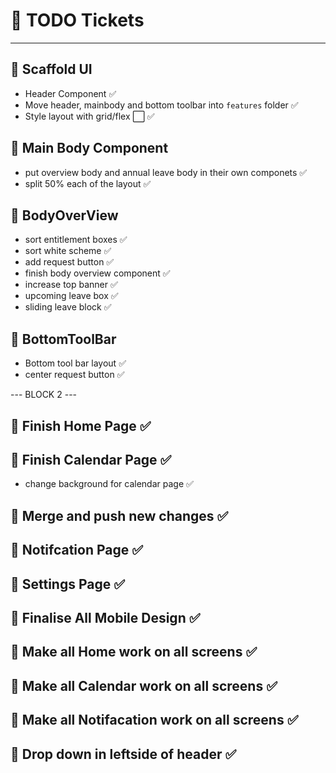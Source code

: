 # 📌 TODO Tickets

---

## 🚧 Scaffold UI

- Header Component ✅
- Move header, mainbody and bottom toolbar into `features` folder ✅
- Style layout with grid/flex ⬜ ✅

## 🧩 Main Body Component

- put overview body and annual leave body in their own componets ✅
- split 50% each of the layout ✅

## 🧩 BodyOverView

- sort entitlement boxes ✅
- sort white scheme ✅
- add request button ✅
- finish body overview component ✅
- increase top banner ✅
- upcoming leave box ✅
- sliding leave block ✅

## 🧩 BottomToolBar

- Bottom tool bar layout ✅
- center request button ✅

--- BLOCK 2 ---

## 🧩 Finish Home Page ✅

## 🧩 Finish Calendar Page ✅

- change background for calendar page ✅

## 🧩 Merge and push new changes ✅

## 🧩 Notifcation Page ✅

## 🧩 Settings Page ✅

## 🧩 Finalise All Mobile Design ✅

## 🧩 Make all Home work on all screens ✅

## 🧩 Make all Calendar work on all screens ✅

## 🧩 Make all Notifacation work on all screens ✅

## 🧩 Drop down in leftside of header ✅
